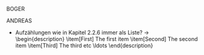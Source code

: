 BOGER


ANDREAS

- Aufzählungen wie in Kapitel 2.2.6 immer als Liste?
  -> 
  \begin{description}
    \item[First] The first item
    \item[Second] The second item
    \item[Third] The third etc \ldots
  \end{description}

